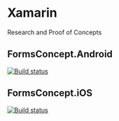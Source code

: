 # Xamarin
Research and Proof of Concepts

## FormsConcept.Android
[![Build status](https://build.appcenter.ms/v0.1/apps/4342f823-af68-48a0-82ae-1c6e0af469ff/branches/master/badge)](https://appcenter.ms)

## FormsConcept.iOS
[![Build status](https://build.appcenter.ms/v0.1/apps/6f6baf91-03bc-4c1a-b02d-76806a2ad742/branches/master/badge)](https://appcenter.ms)
